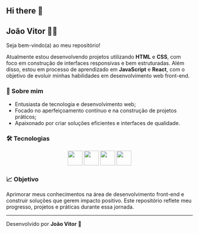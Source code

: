 ## Hi there 👋

## João Vitor 👨‍💻

Seja bem-vindo(a) ao meu repositório! 

Atualmente estou desenvolvendo projetos utilizando **HTML** e **CSS**, com foco em construção de interfaces responsivas e bem estruturadas. Além disso, estou em processo de aprendizado em **JavaScript** e **React**, com o objetivo de evoluir minhas habilidades em desenvolvimento web front-end.

### 🚀 Sobre mim
- Entusiasta de tecnologia e desenvolvimento web;
- Focado no aperfeiçoamento contínuo e na construção de projetos práticos;
- Apaixonado por criar soluções eficientes e interfaces de qualidade.

### 🛠️ Tecnologias
<p align="center">
<img src="https://cdn.jsdelivr.net/gh/devicons/devicon/icons/html5/html5-original.svg" width="40" height="40"/>    
<img src="https://cdn.jsdelivr.net/gh/devicons/devicon/icons/css3/css3-original.svg" width="40" height="40"/> 
<img src="https://cdn.jsdelivr.net/gh/devicons/devicon/icons/javascript/javascript-original.svg" width="40" height="40"/>
<img src="https://cdn.jsdelivr.net/gh/devicons/devicon/icons/react/react-original.svg" width="40" height="40"/>
</p>

### 📈 Objetivo
Aprimorar meus conhecimentos na área de desenvolvimento front-end e construir soluções que gerem impacto positivo. Este repositório reflete meu progresso, projetos e práticas durante essa jornada.

---

Desenvolvido por **João Vitor** 🚀


